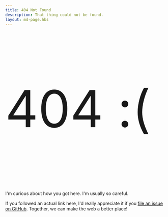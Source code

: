 ```yaml
---
title: 404 Not Found
description: That thing could not be found.
layout: md-page.hbs
---
```


<p style="font-size: 10rem;">404 :(</p>

<p class="lead">I'm curious about how you got here. I'm usually so careful.</p>

If you followed an actual link here, I'd really appreciate it if you [file an issue on GitHub](https://github.com/doingweb/chrisdoingweb.com/issues). Together, we can make the web a better place!
